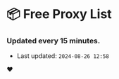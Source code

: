 # :package: Free Proxy List
### Updated every 15 minutes.

- Last updated: `2024-08-26 12:58`

:heart:
